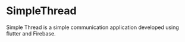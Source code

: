 # SimpleThread
Simple Thread is a simple communication application developed using flutter and Firebase.
